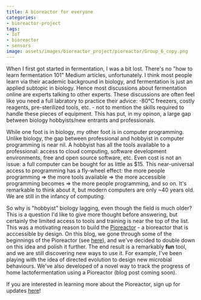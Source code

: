 ```yaml
---
title: A bioreactor for everyone
categories:
- bioreactor-project
tags:
- IoT
- bioreactor
- sensors
image: assets/images/bioreactor_project/pioreactor/Group_6_copy.png
---
```


When I first got started in fermentation, I was a bit lost. There's no "how to learn fermentation 101" Medium articles, unfortunately. I think most people learn via their academic background in biology, and fermentation is just an applied subtopic in biology. Hence most discussions about fermentation online are experts talking to other experts. These discussions are often feel like you need a full labratory to practice their advice:  -80℃ freezers, costly reagents, pre-sterilized tools, etc. - not to mention the skills required to handle these pieces of equipment. This has put, in my opinon, a large gap between biology hobbyists/new entrants and professionals. 

While one foot is in biology, my other foot is in computer programming. Unlike biology, the gap between professional and hobbyist in computer programming  is near nil. A hobbyist has all the tools available to a professional: access to cloud computing, software development environments, free and open source software, etc. Even cost is not an issue: a full computer can be bought for as little as $15. This near-universal access to programming has a fly-wheel effect: the more people programming ⇒ the more tools available ⇒ the more accessible programming becomes ⇒ the more people programming, and so on. It's remarkable to think about it, but modern computers are only ~40 years old. We are still in the infancy of computing. 

So why is "hobbyist" biology lagging, even though the field is much older? This is a question I'd like to give more thought before answering, but certainly the limited access to tools and training is near the top of the list. This was a motivating reason to build the [Pioreactor](https://pioreactor.com/) - a bioreactor that is acccessible by design. On this blog, we gone through some of the beginnings of the Pioreactor (see [here](https://controlledmold.com/categories.html#bioreactor-project)), and we've decided to double down on this idea and polish it further. The end result is a remarkably **fun** tool, and we are still discovering new ways to use it. For example, I've been playing with the idea of directed evolution to design new microbial behaviours. We've also developed of a novel way to track the progress of home lactofermentation using a Pioreactor (blog post coming soon).

If you are interested in learning more about the Pioreactor, sign up for updates [here](https://pioreactor.com)!

